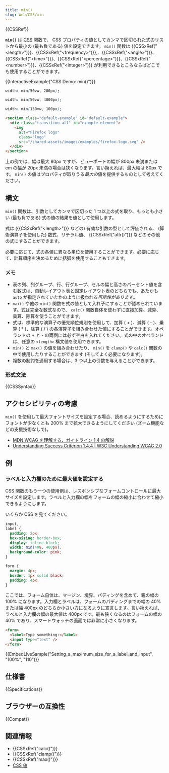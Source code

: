 ```yaml
---
title: min()
slug: Web/CSS/min
---
```


{{CSSRef}}

**`min()`** は [CSS](/ja/docs/Web/CSS) 関数で、 CSS プロパティの値としてカンマで区切られた式のリストから最小の (最も負である) 値を設定できます。 `min()` 関数は {{CSSxRef("&lt;length&gt;")}}、{{CSSxRef("&lt;frequency&gt;")}},、{{CSSxRef("&lt;angle&gt;")}}、{{CSSxRef("&lt;time&gt;")}}、{{CSSxRef("&lt;percentage&gt;")}}、{{CSSxRef("&lt;number&gt;")}}、{{CSSxRef("&lt;integer&gt;")}} が利用できるところならばどこでも使用することができます。

{{InteractiveExample("CSS Demo: min()")}}

```css interactive-example-choice
width: min(50vw, 200px);
```

```css interactive-example-choice
width: min(50vw, 4000px);
```

```css interactive-example-choice
width: min(150vw, 100px);
```

```html interactive-example
<section class="default-example" id="default-example">
  <div class="transition-all" id="example-element">
    <img
      alt="Firefox logo"
      class="logo"
      src="/shared-assets/images/examples/firefox-logo.svg" />
  </div>
</section>
```

上の例では、幅は最大 80px ですが、ビューポートの幅が 800px 未満または em の幅が 20px 未満の場合は狭くなります。言い換えれば、最大幅は 80px です。 `min()` の値はプロパティが取りうる*最大の*値を提供するものとして考えてください。

## 構文

`min()` 関数は、引数としてカンマで区切った 1 つ以上の式を取り、もっとも小さい (最も負である) 式の値の結果を値として使用します。

式は ({{CSSxRef("&lt;length&gt;")}} などの) 有効な引数の型として評価される、 (算術演算子を使用した) 数式、リテラル値、 {{CSSxRef("attr()")}} などのその他の式にすることができます。

必要に応じて、式の各値に異なる単位を使用することができます。必要に応じて、計算順序を決めるために括弧を使用することもできます。

### メモ

- 表の列、列グループ、行、行グループ、セルの幅と高さのパーセント値を含む数式は、自動レイアウト表と固定レイアウト表のどちらでも、あたかも `auto` が指定されていたかのように扱われる<em>可能性があります</em>。
- `max()` や他の `min()` 関数を式の値として入れ子にすることが認められています。式は完全な数式なので、 `calc()` 関数自体を使わずに直接加算、減算、乗算、除算を使うことができます。
- 式は、標準的な演算子の優先順位規則を使用して、加算 ( + )、減算 ( - )、乗算 ( \* )、除算 ( / ) の各演算子を組み合わせた値にすることができます。オペランドの + と - の両側には必ず空白を入れてください。式の中のオペランドは、任意の `<length>` 構文値を使用できます。
- `min()` と `max()` の値を組み合わせたり、 `min()` を `clamp()` や `calc()` 関数の中で使用したりすることができます (そしてよく必要になります)。
- 複数の制約を適用する場合は、3 つ以上の引数を与えることができます。

### 形式文法

{{CSSSyntax}}

## アクセシビリティの考慮

`min()` を使用して最大フォントサイズを設定する場合、読めるようにするためにフォントが少なくとも 200% まで拡大できるようにしてください (ズーム機能などの支援技術なしで)。

- [MDN WCAG を理解する、ガイドライン 1.4 の解説](/ja/docs/Web/Accessibility/Understanding_WCAG/Perceivable#ガイドライン_1.4_前景と背景の区別を含め、ユーザーがコンテンツを見たり聞いたりしやすくする)
- [Understanding Success Criterion 1.4.4 | W3C Understanding WCAG 2.0](https://www.w3.org/TR/UNDERSTANDING-WCAG20/visual-audio-contrast-scale.html)

## 例

<h3 id="Setting_a_maximum_size_for_a_label_and_input" >ラベルと入力欄のために最大値を設定する</h3>

CSS 関数のもう一つの使用例は、レスポンシブなフォームコントロールに最大サイズを設定します。ラベルと入力欄の幅をフォームの幅の縮小に合わせて縮小できるようにします。

いくらか CSS を見てください。

```css
input,
label {
  padding: 2px;
  box-sizing: border-box;
  display: inline-block;
  width: min(40%, 400px);
  background-color: pink;
}

form {
  margin: 4px;
  border: 1px solid black;
  padding: 4px;
}
```

ここでは、フォーム自体は、マージン、境界、パディングを含めて、親の幅の 100% になります。入力欄とラベルは、フォームのパディングまでの幅の 40% または幅 400px のどちらか小さい方になるように宣言します。言い換えれば、ラベルと入力欄の幅の最大値は 400px です。最も狭くなるのはフォームの幅の 40% であり、スマートウォッチの画面では非常に小さくなります。

```html
<form>
  <label>Type something:</label>
  <input type="text" />
</form>
```

{{EmbedLiveSample("Setting_a_maximum_size_for_a_label_and_input", "100%", "110")}}

## 仕様書

{{Specifications}}

## ブラウザーの互換性

{{Compat}}

## 関連情報

- {{CSSxRef("calc()")}}
- {{CSSxRef("clamp()")}}
- {{CSSxRef("max()")}}
- [CSS 値](/ja/docs/Learn/CSS/Building_blocks/Values_and_units)
